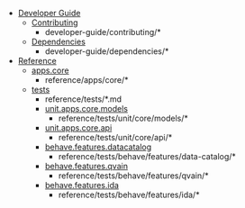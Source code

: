 - [Developer Guide](developer-guide/index.md)
    - [Contributing](developer-guide/contributing/index.md)
        - developer-guide/contributing/*
    - [Dependencies](developer-guide/dependencies/index.md)
        - developer-guide/dependencies/*
- [Reference](reference/index.md)
    - [apps.core](reference/apps/core/index.md)
        - reference/apps/core/*
    - [tests](reference/tests/index.md)
        - reference/tests/*.md
        - [unit.apps.core.models](reference/tests/unit/core/models/index.md)
            - reference/tests/unit/core/models/*
        - [unit.apps.core.api](reference/tests/unit/core/api/index.md)
            - reference/tests/unit/core/api/*
        - [behave.features.datacatalog](reference/tests/behave/features/data-catalog/index.md)
            - reference/tests/behave/features/data-catalog/*
        - [behave.features.qvain](reference/tests/behave/features/qvain/index.md)
            - reference/tests/behave/features/qvain/*
        - [behave.features.ida](reference/tests/behave/features/ida/index.md)
            - reference/tests/behave/features/ida/*
